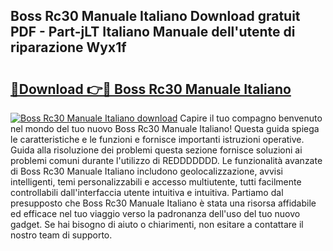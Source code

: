 ## Boss Rc30 Manuale Italiano Download gratuit PDF - Part-jLT Italiano Manuale dell'utente di riparazione Wyx1f

# <h2><a href="http://df965n.blite.top/?on=Boss+Rc30+Manuale+Italiano">🔗Download 👉🔴 Boss Rc30 Manuale Italiano</a></h2>

[![Boss Rc30 Manuale Italiano download](https://i.imgur.com/lujVjoI.png)](http://df965n.blite.top/?on=Boss+Rc30+Manuale+Italiano)
Capire il tuo compagno benvenuto nel mondo del tuo nuovo Boss Rc30 Manuale Italiano! Questa guida spiega le caratteristiche e le funzioni e fornisce importanti istruzioni operative. Guida alla risoluzione dei problemi questa sezione fornisce soluzioni ai problemi comuni durante l'utilizzo di REDDDDDDD. Le funzionalità avanzate di Boss Rc30 Manuale Italiano includono geolocalizzazione, avvisi intelligenti, temi personalizzabili e accesso multiutente, tutti facilmente controllabili dall'interfaccia utente intuitiva e intuitiva. Partiamo dal presupposto che Boss Rc30 Manuale Italiano è stata una risorsa affidabile ed efficace nel tuo viaggio verso la padronanza dell'uso del tuo nuovo gadget. Se hai bisogno di aiuto o chiarimenti, non esitare a contattare il nostro team di supporto.
